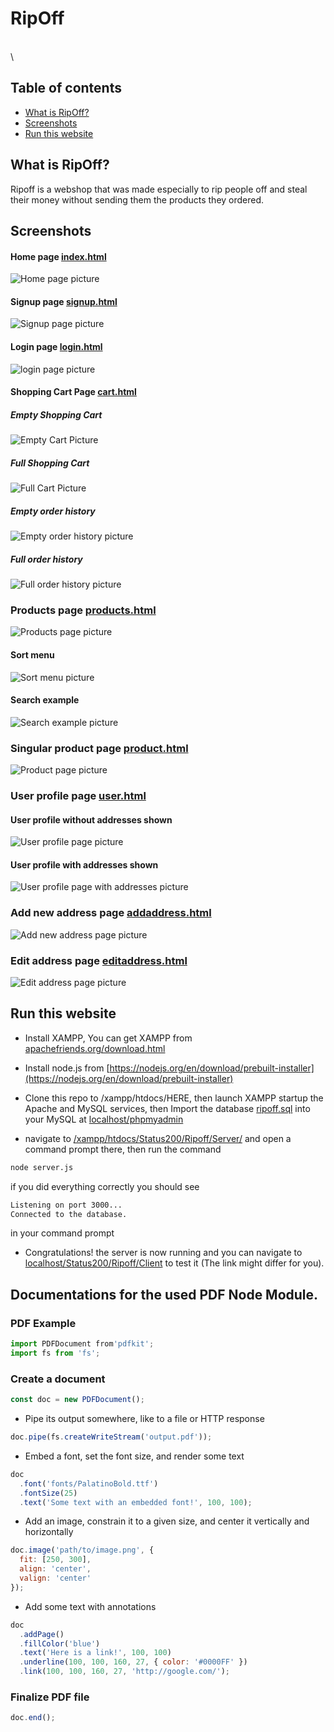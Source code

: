 # RipOff
\
\

## Table of contents

- [What is RipOff?](#what-is-ripoff)
- [Screenshots](#screenshots)
- [Run this website](#run-this-website)
## What is RipOff?

Ripoff is a webshop that was made especially to rip people off and steal their money without sending them the products they ordered.

## Screenshots

#### Home page [index.html](Client/index.html)

![Home page picture](Screenshots/index.png)

#### Signup page [signup.html](Client/signup.html)

![Signup page picture](Screenshots/signup.png)

#### Login page [login.html](Client/login.html)

![login page picture](Screenshots/login.png)

#### Shopping Cart Page [cart.html](Client/cart.html)

##### Empty Shopping Cart

![Empty Cart Picture](Screenshots/emptyCart.png)

##### Full Shopping Cart

![Full Cart Picture](Screenshots/fullCart.png)

##### Empty order history

![Empty order history picture](Screenshots/emptyHistory.png)

##### Full order history

![Full order history picture](Screenshots/fullHistory.png)

### Products page [products.html](Client/products.html)

![Products page picture](Screenshots/products.png)

#### Sort menu

![Sort menu picture](Screenshots/sort.png)

#### Search example

![Search example picture](Screenshots/search.png)

### Singular product page [product.html](Client/product.html)

![Product page picture](Screenshots/product.png)

### User profile page [user.html](Client/user.html)

#### User profile without addresses shown

![User profile page picture](Screenshots/user.png)

#### User profile with addresses shown 

![User profile page with addresses picture](Screenshots/addresses.png)

### Add new address page [addaddress.html](Client/addaddress.html)

![Add new address page picture](Screenshots/addaddress.png)

### Edit address page [editaddress.html](Client/editaddress.html)

![Edit address page picture](Screenshots/editaddress.png)



## Run this website

- Install XAMPP, You can get XAMPP from [apachefriends.org/download.html](https://www.apachefriends.org/download.html)

- Install node.js from [https://nodejs.org/en/download/prebuilt-installer](https://nodejs.org/en/download/prebuilt-installer)

- Clone this repo to /xampp/htdocs/HERE, then launch XAMPP startup the Apache and MySQL services, then Import the database [ripoff.sql](./Server/ripoff.sql) into your MySQL at [localhost/phpmyadmin](localhost/phpmyadmin)

- navigate to [/xampp/htdocs/Status200/Ripoff/Server/](/xampp/htdocs/Status200/Ripoff/Server/) and open a command prompt there, then run the command
```bash
node server.js
```

if you did everything correctly you should see
```bash
Listening on port 3000...
Connected to the database.
```
in your command prompt

- Congratulations! the server is now running and you can navigate to [localhost/Status200/Ripoff/Client](localhost/Status200/Ripoff/Client) to test it (The link might differ for you).



## Documentations for the used PDF Node Module.

### PDF Example


```js
import PDFDocument from'pdfkit';
import fs from 'fs';
```
### Create a document
```js
const doc = new PDFDocument();
```
- Pipe its output somewhere, like to a file or HTTP response
```js
doc.pipe(fs.createWriteStream('output.pdf'));
```
- Embed a font, set the font size, and render some text
```js
doc
  .font('fonts/PalatinoBold.ttf')
  .fontSize(25)
  .text('Some text with an embedded font!', 100, 100);
```
- Add an image, constrain it to a given size, and center it vertically and horizontally
```js
doc.image('path/to/image.png', {
  fit: [250, 300],
  align: 'center',
  valign: 'center'
});
```
- Add some text with annotations
```js
doc
  .addPage()
  .fillColor('blue')
  .text('Here is a link!', 100, 100)
  .underline(100, 100, 160, 27, { color: '#0000FF' })
  .link(100, 100, 160, 27, 'http://google.com/');
```
### Finalize PDF file
```js
doc.end();
```

<!-- 
  -- Reverse sort order in Products.html page
  -- red noti text
  -- Top sales in index
  -- 5 categories per row in home page
  -- add product price to product.html
 -->